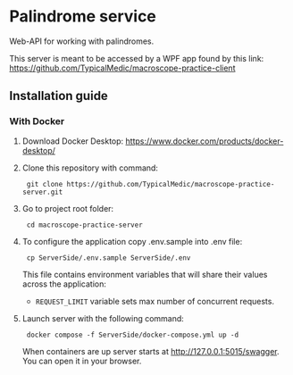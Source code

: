 ﻿# Palindrome service

Web-API for working with palindromes.

This server is meant to be accessed by a WPF app found by this link: https://github.com/TypicalMedic/macroscope-practice-client

## Installation guide

### With Docker

1. Download Docker Desktop: https://www.docker.com/products/docker-desktop/
2. Clone this repository with command:
   
        git clone https://github.com/TypicalMedic/macroscope-practice-server.git

3. Go to project root folder:

        cd macroscope-practice-server

4. To configure the application copy .env.sample into .env file:

        cp ServerSide/.env.sample ServerSide/.env
    
    This file contains environment variables that will share their values across the application:
    
    - `REQUEST_LIMIT` variable sets max number of concurrent requests.

5. Launch server with the following command:

        docker compose -f ServerSide/docker-compose.yml up -d

    When containers are up server starts at http://127.0.0.1:5015/swagger. You can open it in your browser.
